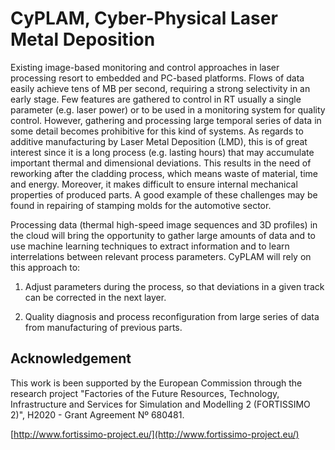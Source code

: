 # CyPLAM, Cyber-Physical Laser Metal Deposition

Existing image-based monitoring and control approaches in laser processing
resort to embedded and PC-based platforms. Flows of data easily achieve tens
of MB per second, requiring a strong selectivity in an early stage. Few
features are gathered to control in RT usually a single parameter (e.g. laser
power) or to be used in a monitoring system for quality control. However,
gathering and processing large temporal series of data in some detail becomes
prohibitive for this kind of systems. As regards to additive manufacturing by
Laser Metal Deposition (LMD), this is of great interest since it is a long
process (e.g. lasting hours) that may accumulate important thermal and
dimensional deviations. This results in the need of reworking after the
cladding process, which means waste of material, time and energy. Moreover, it
makes difficult to ensure internal mechanical properties of produced parts. A
good example of these challenges may be found in repairing of stamping molds
for the automotive sector.

Processing data (thermal high-speed image sequences and 3D profiles) in the
cloud will bring the opportunity to gather large amounts of data and to use
machine learning techniques to extract information and to learn interrelations
between relevant process parameters. CyPLAM will rely on this approach to:

1. Adjust parameters during the process, so that deviations in a given track
can be corrected in the next layer.

2. Quality diagnosis and process reconfiguration from large series of data from
manufacturing of previous parts.

## Acknowledgement

This work is been supported by the European Commission through the research
project "Factories of the Future Resources, Technology, Infrastructure and
Services for Simulation and Modelling 2 (FORTISSIMO 2)", H2020 - Grant
Agreement Nº 680481.

[http://www.fortissimo-project.eu/](http://www.fortissimo-project.eu/)
